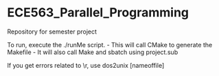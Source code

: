 # ECE563_Parallel_Programming
Repository for semester project

To run, execute the ./runMe script.
	- This will call CMake to generate the Makefile
	- It will also call Make and sbatch using project.sub

If you get errors related to \r, use dos2unix [nameoffile]